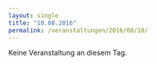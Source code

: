 ```yaml
---
layout: single
title: "10.08.2016"
permalink: /veranstaltungen/2016/08/10/
---
```


Keine Veranstaltung an diesem Tag.
